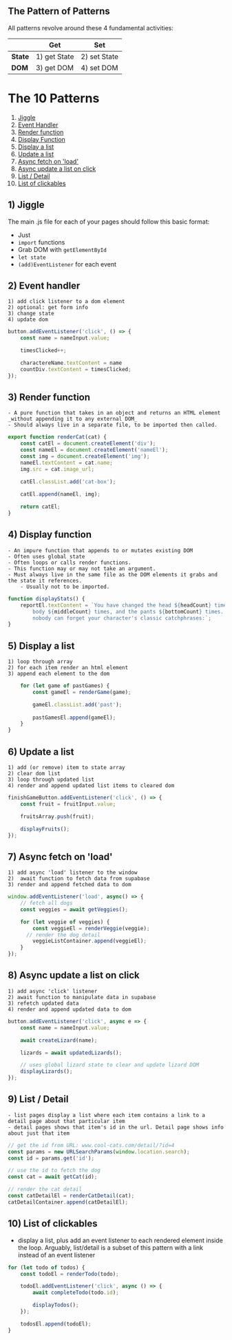 ## The Pattern of Patterns

All patterns revolve around these 4 fundamental activities:

|  | Get | Set |
|-----------|----|-------|
| **State** | 1) get State | 2) set State |
| **DOM**| 3) get DOM  |  4) set DOM |

# The 10 Patterns

1) [Jiggle](#1-jiggle)
1) [Event Handler](#2-event-handler)
1) [Render function](#3-render-function)
1) [Display Function](#4-display-function)
1) [Display a list](#5-display-a-list)
1) [Update a list](#6-update-a-list)
1) [Async fetch on 'load'](#7-async-fetch-on-load)
1) [Async update a list on click](#8-async-update-a-list-on-click)
1) [List / Detail](#9-list--detail)
1) [List of clickables](#10-list-of-clickables)

## 1) Jiggle 

The main .js file for each of your pages should follow this basic format:

- Just
- `import` functions
- Grab DOM with `getElementById`
- `let state` 
- `(add)EventListener` for each event

<!-- ### Examples include: 
- organization of all apps -->

## 2) Event handler 
    1) add click listener to a dom element
    2) optional: get form info
    3) change state
    4) update dom

```js
button.addEventListener('click', () => {
    const name = nameInput.value;

    timesClicked++;

    charactereName.textContent = name
    countDiv.textContent = timesClicked;
});
```

<!-- ### Examples include: 
- user interaction in all apps -->

## 3) Render function 
    - A pure function that takes in an object and returns an HTML element _without appending it to any external DOM_
    - Should always live in a separate file, to be imported then called.

```js
export function renderCat(cat) {
    const catEl = document.createElement('div');
    const nameEl = document.createElement('nameEl');
    const img = document.createElement('img');
    nameEl.textContent = cat.name;
    img.src = cat.image_url;

    catEl.classList.add('cat-box');
    
    catEl.append(nameEl, img);

    return catEl;
}
```

<!-- ### Examples include: 
- soccer scorekeeper renderGame -->

## 4) Display function 
    - An impure function that appends to or mutates existing DOM
    - Often uses global state
    - Often loops or calls render functions. 
    - This function may or may not take an argument.
    - Must always live in the same file as the DOM elements it grabs and the state it references.
        - Usually not to be imported.

```js
function displayStats() {
    reportEl.textContent = `You have changed the head ${headCount} times, the 
        body ${middleCount} times, and the pants ${bottomCount} times. And 
        nobody can forget your character's classic catchphrases:`;
}

```

<!-- ### Examples include: 
- character creator displayStats -->

## 5) Display a list
    1) loop through array
    2) for each item render an html element
    3) append each element to the dom

```js
    for (let game of pastGames) {
        const gameEl = renderGame(game);

        gameEl.classList.add('past');
        
        pastGamesEl.append(gameEl);
    }
}
```
<!-- 
### Examples include: 
character creator: display catchphrases
Soccer scorekeeper: display game history
Mushroom festival: display friends, display mushrooms -->

## 6) Update a list
    1) add (or remove) item to state array
    2) clear dom list
    3) loop through updated list
    4) render and append updated list items to cleared dom

```js
finishGameButton.addEventListener('click', () => {
    const fruit = fruitInput.value;

    fruitsArray.push(fruit);

    displayFruits();
});
```

<!-- ### Examples include:
Character creator: add catchphrase, soccer scorekeeper: add game to history,
mushroom festival: add friend, feed friend, add musroom (exception: no data array) -->

## 7) Async fetch on 'load'
    1) add async 'load' listener to the window
    2)  await function to fetch data from supabase
    3) render and append fetched data to dom

```js
window.addEventListener('load', async() => {
    // fetch all dogs
    const veggies = await getVeggies();

    for (let veggie of veggies) {
        const veggieEl = renderVeggie(veggie);
      // render the dog detail
        veggieListContainer.append(veggieEl);
    }
});
```
<!-- 
### Examples include: 
dog list: get dogs, dog detail get dog
character creator: load character
soccer scorekeeper: load game history
To do app: load todos
bunny app: load families
yawp: load profile, load restaurant -->

## 8) Async update a list on click
    1) add async 'click' listener
    2) await function to manipulate data in supabase
    3) refetch updated data
    4) render and append updated data to dom

```js
button.addEventListener('click', async e => {
    const name = nameInput.value;

    await createLizard(name);

    lizards = await updatedLizards();

    // uses global lizard state to clear and update lizard DOM
    displayLizards();
});
```
<!-- 
### Examples include: 
- soccer scorekeeper: add game to history
- character creator: update character/ add catchphrase
- todo app: add todo, complete todo, delete todos
- bunny app create bunny, delete bunny
- yawp create review, search restaurants -->

## 9) List / Detail 
    - list pages display a list where each item contains a link to a detail page about that particular item
    - detail pages shows that item's id in the url. Detail page shows info about just that item


```js
// get the id from URL: www.cool-cats.com/detail/?id=4
const params = new URLSearchParams(window.location.search);
const id = params.get('id');

// use the id to fetch the dog
const cat = await getCat(id);

// render the cat detail
const catDetailEl = renderCatDetail(cat);
catDetailContainer.append(catDetailEl);
```
<!-- 
### Examples include: 
- Dog list detail page, 
- yawp profile page, yawp restaurant page -->

## 10) List of clickables 
- display a list, plus add an event listener to each rendered element inside the loop. Arguably, list/detail is a subset of this pattern with a link instead of an event listener

```js
for (let todo of todos) {
    const todoEl = renderTodo(todo);

    todoEl.addEventListener('click', async () => {
        await completeTodo(todo.id);

        displayTodos();
    });

    todosEl.append(todoEl);
}
```

<!-- ### Examples include:
- Mushroom festival: feed friends
- To do app: complete todo
- Bunny app: delete bunny -->
